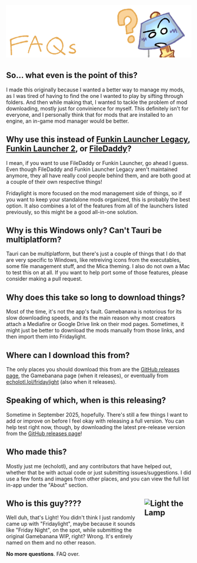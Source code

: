 # ![](/docs/faqs.png)

## So... what even is the point of this?

I made this originally because I wanted a better way to manage my mods, as I was tired of having to find the one I wanted to play by sifting through folders. And then while making that, I wanted to tackle the problem of mod downloading, mostly just for convinience for myself. This definitely isn't for everyone, and I personally think that for mods that are installed to an engine, an in-game mod manager would be better.

## Why use this instead of [Funkin Launcher Legacy](https://gamebanana.com/tools/17526), [Funkin Launcher 2](https://gamebanana.com/wips/92420), or [FileDaddy](https://gamebanana.com/tools/7015)?

I mean, if you want to use FileDaddy or Funkin Launcher, go ahead I guess. Even though FileDaddy and Funkin Launcher Legacy aren't maintained anymore, they all have really cool people behind them, and are both good at a couple of their own respective things!

Fridaylight is more focused on the mod management side of things, so if you want to keep your standalone mods organized, this is probably the best option. It also combines a lot of the features from all of the launchers listed previously, so this might be a good all-in-one solution.

## Why is this Windows only? Can't Tauri be multiplatform?

Tauri can be multiplatform, but there's just a couple of things that I do that are very specific to Windows, like retreiving icons from the executables, some file management stuff, and the Mica theming. I also do not own a Mac to test this on at all. If you want to help port some of those features, please consider making a pull request.

## Why does this take so long to download things?

Most of the time, it's not the app's fault. Gamebanana is notorious for its slow downloading speeds, and its the main reason why most creators attach a Mediafire or Google Drive link on their mod pages. Sometimes, it might just be better to download the mods manually from those links, and then import them into Fridaylight.

## Where can I download this from?

The only places you should download this from are the [GitHub releases page](https://github.com/echolotl/fridaylight/releases), the Gamebanana page (when it releases), or eventually from [echolotl.lol/fridaylight](https://www.echolotl.lol/fridaylight) (also when it releases).

## Speaking of which, when is this releasing?

Sometime in September 2025, hopefully. There's still a few things I want to add or improve on before I feel okay with releasing a full version. You can help test right now, though, by downloading the latest pre-release version from the [GitHub releases page](https://github.com/echolotl/fridaylight/releases)!

## Who made this?

Mostly just me (echolotl), and any contributors that have helped out, whether that be with actual code or just submitting issues/suggestions. I did use a few fonts and images from other places, and you can view the full list in-app under the "About" section.

## Who is this guy???? <img align="right" src="https://i.imgur.com/DcEYLmb.png" alt="Light the Lamp" width="128" height="173" />

Well duh, that's Light! You didn't think I just randomly came up with "Fridaylight", maybe because it sounds like "Friday Night", on the spot, while submitting the original Gamebanana WIP, right? Wrong. It's entirely named on them and no other reason.

**No more questions**. FAQ over.
